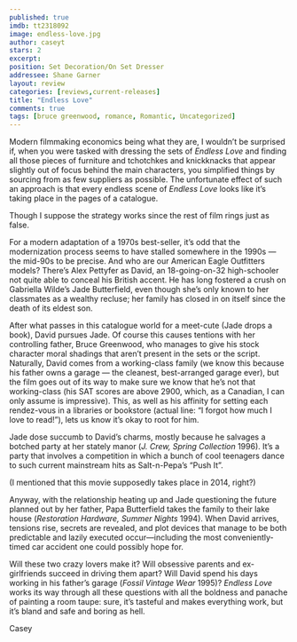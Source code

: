 ```yaml
---
published: true
imdb: tt2318092
image: endless-love.jpg
author: caseyt
stars: 2
excerpt: 
position: Set Decoration/On Set Dresser
addressee: Shane Garner
layout: review
categories: [reviews,current-releases]
title: "Endless Love"
comments: true
tags: [bruce greenwood, romance, Romantic, Uncategorized]
---
```

<p><span>Modern filmmaking economics being what they are, I wouldn&rsquo;t be surprised if, when you were tasked with dressing the sets of <em>Endless Love</em> and finding all those pieces of furniture and tchotchkes and knickknacks that appear slightly out of focus behind the main characters, you simplified things by sourcing from as few suppliers as possible. The unfortunate effect of such an approach is that every endless scene of <em>Endless Love</em> looks like it&#8217;s taking place in the pages of a catalogue.</span></p>
<p><span>Though I suppose the strategy works since the rest of film rings just as false.</span></p>
<p><span>For a modern adaptation of a 1970s best-seller, it&#8217;s odd that the modernization process seems to have stalled somewhere in the 1990s &mdash; the mid-90s to be precise. And who are our American Eagle Outfitters models? There&rsquo;s Alex Pettyfer as David, an 18-going-on-32 high-schooler not quite able to conceal his British accent. He has long fostered a crush on Gabriella Wilde&rsquo;s Jade Butterfield, even though she&rsquo;s only known to her classmates as a wealthy recluse; her family has closed in on itself since the death of its eldest son.&nbsp;</span></p>
<p><span>After what passes in this catalogue world for a meet-cute (Jade drops a book), David pursues Jade. Of course this causes tentions with her controlling father, Bruce Greenwood, who manages to give his stock character moral shadings that aren&rsquo;t present in the sets or the script. Naturally, David comes from a working-class family (we know this because his father owns a garage &mdash; the cleanest, best-arranged garage ever), but the film goes out of its way to make sure we know that he&rsquo;s not that working-class (his SAT scores are above 2900, which, as a Canadian, I can only assume is impressive). This, as well as his affinity for setting each rendez-vous in a libraries or bookstore (actual line: &ldquo;I forgot how much I love to read!&rdquo;), lets us know it&rsquo;s okay to root for him.</span></p>
<p><span>Jade dose succumb to David&rsquo;s charms, mostly because he salvages a botched party at her stately manor (<em>J. Crew, Spring Collection</em> 1996). It&rsquo;s a party that involves a competition in which a bunch of cool teenagers dance to such current mainstream hits as Salt-n-Pepa&rsquo;s &ldquo;Push It&rdquo;.&nbsp;</span></p>
<p><span>(I mentioned that this movie supposedly takes place in 2014, right?)</span></p>
<p><span>Anyway, with the relationship heating up and Jade questioning the future planned out by her father, Papa Butterfield takes the family to their lake house (<em>Restoration Hardware, Summer Nights</em> 1994). When David arrives, tensions rise, secrets are revealed, and plot devices that manage to be both predictable and lazily executed occur&mdash;including the most conveniently-timed car accident one could possibly hope for.</span></p>
<p><span>Will these two crazy lovers make it? Will obsessive parents and ex-girlfriends succeed in driving them apart? Will David spend his days working in his father&rsquo;s garage (<em>Fossil Vintage Wear </em>1995)? <em>Endless Love</em> works its way through all these questions with all the boldness and panache of painting a room taupe: sure, it&rsquo;s tasteful and makes everything work, but it&rsquo;s bland and safe and boring as hell.&nbsp;</span></p>
<p>Casey</p>